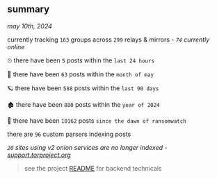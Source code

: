
## summary
_may 10th, 2024_

currently tracking `163` groups across `299` relays & mirrors - _`74` currently online_

⏲ there have been `5` posts within the `last 24 hours`

🦈 there have been `63` posts within the `month of may`

🪐 there have been `588` posts within the `last 90 days`

🏚 there have been `880` posts within the `year of 2024`

🦕 there have been `10162` posts `since the dawn of ransomwatch`

there are `96` custom parsers indexing posts

_`20` sites using v2 onion services are no longer indexed - [support.torproject.org](https://support.torproject.org/onionservices/v2-deprecation/)_

> see the project [README](https://github.com/joshhighet/ransomwatch#ransomwatch--) for backend technicals
